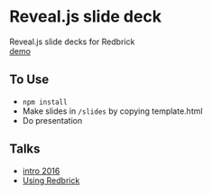 # Reveal.js slide deck
Reveal.js slide decks for Redbrick  
[demo](https://redbrick.github.io/reveal-slides/demo.html#/)

## To Use
 - `npm install`
 - Make slides in `/slides` by copying template.html
 - Do presentation

## Talks
 - [intro 2016](https://redbrick.github.io/reveal-slides/slides/intro2016.html)
 - [Using Redbrick](https://redbrick.github.io/reveal-slides/slides/how_to_redbrick.html)
